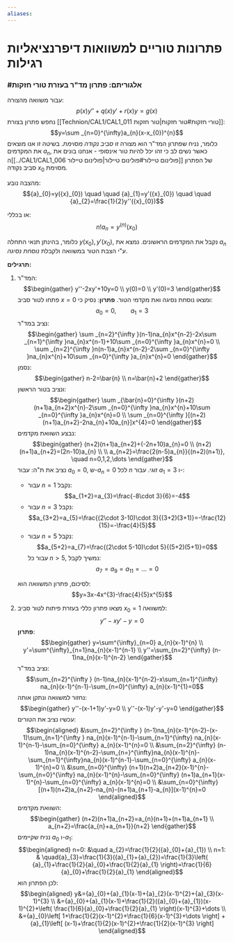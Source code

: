 ```yaml
---
aliases: 
---
```


# פתרונות טוריים למשוואות דיפרנציאליות רגילות

### #אלגוריתם: פתרון מד"ר בעזרת טורי חזקות

עבור משוואה מהצורה:
$$p(x)y''+q(x)y'+r(x)y=g(x)$$
נחפש פתרון בצורת [[Technion/CAL1/CAL1_011 טורי חזקות#טור חזקות|טור חזקות]]:
$$y=\sum _{n=0}^{\infty}a_{n}(x-x_{0})^{n}$$
כלומר, נניח שפתרון המד"ר הוא מצורה זו *סביב נקודה מסוימת*. בשיטה זו אנו מוצאים את המקדמים $a_{n}$, כאשר נשים לב כי זהו יכל להיות טור אינסופי - אנחנו בונים את ה[[../CAL1/CAL1_006 פולינום טיילור#פולינום טיילור|פולינום טיילור]] של הפתרון סביב נקודה ${x}_{0}$ מסוימת.

מהצבה נובע:
$${a}_{0}=y({x}_{0}) \quad \quad {a}_{1}=y'({x}_{0}) \quad \quad {a}_{2}=\frac{1}{2}y''({x}_{0})$$

או בכללי:
$$n ! a_{n}=y^{(n)}({x}_{0})$$

כלומר, בהינתן תנאי התחלה $y({x}_{0}), y'({x}_{0})$, נקבל את המקדמים הראשונים. נמצא את $a_{n}$ ע"י הצבת הטור במשוואה ולקבלת *נוסחת נסיגה*.

**תרגילים:**
1. המד"ר:
	$$\begin{gather}
	y''-2xy'+10y=0 \\
	y(0)=0 \\
	y'(0)=3
	\end{gather}$$
	פתחו לטור סביב $x=0$ ומצאו נוסחת נסיגה ואת מקדמי הטור.
	**פתרון**:
	נסיק כי:
	$${a}_{0}=0, \quad \quad {a}_{1}=3$$
	נציב במד"ר:
	$$\begin{gather}
	\sum _{n=2}^{\infty }(n-1)na_{n}x^{n-2}-2x\sum _{n=1}^{\infty }na_{n}x^{n-1}+10\sum _{n=0}^{\infty }a_{n}x^{n}=0 \\
	\sum _{n=2}^{\infty }n(n-1)a_{n}x^{n-2}-2\sum _{n=0}^{\infty }na_{n}x^{n}+10\sum _{n=0}^{\infty }a_{n}x^{n}=0
	\end{gather}$$
	נסמן:
	$$\begin{gather}
	n-2=\bar{n} \\
	n=\bar{n}+2
	\end{gather}$$
	ונציב בטור הראשון:
	$$\begin{gather}
	\sum _{\bar{n}=0}^{\infty }(n+2)(n+1)a_{n+2}x^{n}-2\sum _{n=0}^{\infty }na_{n}x^{n}+10\sum _{n=0}^{\infty }a_{n}x^{n}=0 \\
	\sum _{n=0}^{\infty }[(n+2)(n+1)a_{n+2}-2na_{n}+10a_{n}]x^{4}=0
	\end{gather}$$
	נבצע השוואת מקדמים:
	$$\begin{gather}
	(n+2)(n+1)a_{n+2}+(-2n+10)a_{n}=0 \\
	(n+2)(n+1)a_{n+2}=(2n-10)a_{n} \\ \\
	a_{n+2}=\frac{2(n-5)a_{n}}{(n+2)(n+1)}, \quad n=0,1,2,\dots 
	\end{gather}$$
	נציב את ת"ה:
	עבור $a_{0}=0$, ש-$a_{n}=0$ לכל $n$ זוגי.
	עבור ${a}_{1}=3$ ו-:
	- עבור $n=1$ נקבל:
		$$a_{1+2}=a_{3}=\frac{-8\cdot 3}{6}=-4$$
	- עבור $n=3$ נקבל:
		$$a_{3+2}=a_{5}=\frac{(2\cdot 3-10)\cdot 3}{(3+2)(3+1)}=-\frac{12}{15}=-\frac{4}{5}$$
	- עבור $n=5$ נקבל:
		$$a_{5+2}=a_{7}=\frac{(2\cdot 5-10)\cdot 5}{(5+2)(5+1)}=0$$
		עבור כל $n>5$, נמשיך לקבל:
		$$a_{7}=a_{9}=a_{11}=\dots =0$$
		
	 לסיכום, פתרון המשוואה הוא:
	$$y=3x-4x^{3}-\frac{4}{5}x^{5}$$
2. מצאו פתרון כללי בעזרת פיתוח לטור סביב ${x}_{0}=1$ למשוואה:
	$$y''-xy'-y=0$$
	**פתרון**:
	$$\begin{gather}
y=\sum^{\infty}_{n=0} a_{n}(x-1)^{n} \\
y'=\sum^{\infty}_{n=1}na_{n}(x-1)^{n-1}  \\
y''=\sum_{n=2}^{\infty} (n-1)na_{n}(x-1)^{n-2}
\end{gather}$$
	נציב במד"ר:
	$$\sum_{n=2}^{\infty } (n-1)na_{n}(x-1)^{n-2}-x\sum_{n=1}^{\infty} na_{n}(x-1)^{n-1}-\sum_{n=0}^{\infty} a_{n}(x-1)^{1}=0$$
	נחזור למשוואה ונתקן אותה:
	$$\begin{gather}
y''-(x-1+1)y'-y=0 \\
y''-(x-1)y'-y'-y=0
\end{gather}$$
	עכשיו נציב את הטורים:
	$$\begin{aligned}
&\sum_{n=2}^{\infty } (n-1)na_{n}(x-1)^{n-2}-(x-1)\sum_{n=1}^{\infty } na_{n}(x-1)^{n-1}-\sum_{n=1}^{\infty} na_{n}(x-1)^{n-1}-\sum_{n=0}^{\infty} a_{n}(x-1)^{n}=0  \\
&\sum_{n=2}^{\infty} (n-1)na_{n}(x-1)^{n-2}-\sum_{n=}^{\infty}na_{n}(x-1)^{n}-\sum_{n=1}^{\infty}na_{n}(x-1)^{n-1}-\sum_{n=0}^{\infty} a_{n}(x-1)^{n}=0 \\
&\sum_{n=0}^{\infty} (n+1)(n+2)a_{n+2}(x-1)^{n}-\sum_{n=0}^{\infty} na_{n}(x-1)^{n}-\sum_{n=0}^{\infty} (n+1)a_{n+1}(x-1)^{n}-\sum_{n=0}^{\infty} a_{n}(x-1)^{n}=0 \\
&\sum_{n=0}^{\infty} [(n+1)(n+2)a_{n+2}-na_{n}-(n+1)a_{n+1}-a_{n}](x-1)^{n}=0   
\end{aligned}$$
השוואת מקדמים:
$$\begin{gather}
(n+2)(n+1)a_{n+2}=a_{n}(n+1)+(n+1)a_{n+1} \\
a_{n+2}=\frac{a_{n}+a_{n+1}}{n+2}
\end{gather}$$
נניח שקיימים ${a}_{0}$ ו-${a}_{1}$:
$$\begin{aligned}
n=0: &\quad a_{2}=\frac{1}{2}({a}_{0}+{a}_{1}) \\
n=1: & \quad{a}_{3}=\frac{1}{3}({a}_{1}+{a}_{2})=\frac{1}{3}\left( {a}_{1}+\frac{1}{2}{a}_{0}+\frac{1}{2}{a}_{1} \right)=\frac{1}{6}{a}_{0}+\frac{1}{2}{a}_{1}
\end{aligned}$$
לכן הפתרון הוא:
$$\begin{aligned}
y&={a}_{0}+{a}_{1}(x-1)+{a}_{2}(x-1)^{2}+{a}_{3}(x-1)^{3} \\
&={a}_{0}+{a}_{1}(x-1)+\frac{1}{2}({a}_{0}+{a}_{1})(x-1)^{2}+\left( \frac{1}{6}{a}_{0}+\frac{1}{2}{a}_{1} \right)(x-1)^{3}+\dots  \\
&={a}_{0}\left[ 1+\frac{1}{2}(x-1)^{2}+\frac{1}{6}(x-1)^{3}+\dots  \right] + {a}_{1}\left[ (x-1)+\frac{1}{2}(x-1)^{2}+\frac{1}{2}(x-1)^{3} \right]
\end{aligned}$$